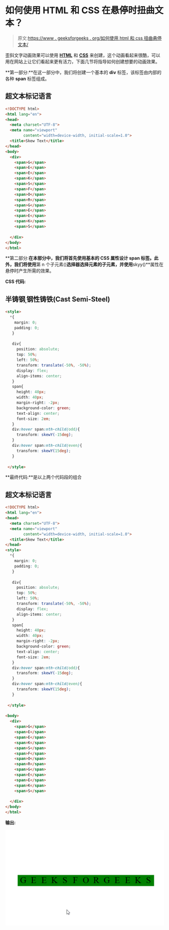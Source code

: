 # 如何使用 HTML 和 CSS 在悬停时扭曲文本？

> 原文:[https://www . geeksforgeeks . org/如何使用 html 和 css 扭曲悬停文本/](https://www.geeksforgeeks.org/how-to-skew-text-on-hover-using-html-and-css/)

歪斜文字动画效果可以使用 **[HTML](https://www.geeksforgeeks.org/html-tutorials/)** 和 **[CSS](https://www.geeksforgeeks.org/css-tutorials/)** 来创建，这个动画看起来很酷，可以用在网站上让它们看起来更有活力，下面几节将指导如何创建想要的动画效果。

**第一部分:**在这一部分中，我们将创建一个基本的 **div** 标签，该标签由内部的各种 **span** 标签组成。

## 超文本标记语言

```html
<!DOCTYPE html>
<html lang="en">
<head>
  <meta charset="UTF-8">
  <meta name="viewport" 
        content="width=device-width, initial-scale=1.0">
  <title>Skew Text</title>
</head>
<body>
  <div>
    <span>G</span>
    <span>E</span>
    <span>E</span>
    <span>K</span>
    <span>S</span>
    <span>F</span>
    <span>O</span>
    <span>R</span>
    <span>G</span>
    <span>E</span>
    <span>E</span>
    <span>K</span>
    <span>S</span>

  </div>
</body>
</html>
```

**第二部分:**在本部分中，我们将首先使用基本的 CSS 属性设计 **span** 标签。此外，我们将使用**第 n 个子元素()**选择器选择元素的子元素，并使用**skyy()**属性在悬停时产生所需的效果。

**CSS 代码:**

## 半铸钢ˌ钢性铸铁(Cast Semi-Steel)

```html
<style>
  *{
    margin: 0;
    padding: 0;
   }

   div{
     position: absolute;
     top: 50%;
     left: 50%;
     transform: translate(-50%, -50%);
     display: flex;
     align-items: center;
   }
   span{
     height: 40px;
     width: 40px;
     margin-right: -2px;
     background-color: green;
     text-align: center;
     font-size: 2em;
   }
   div:hover span:nth-child(odd){
     transform: skewY(-15deg);
   }
   div:hover span:nth-child(even){
     transform: skewY(15deg);
   }  

 </style>
```

**最终代码:**是以上两个代码段的组合

## 超文本标记语言

```html
<!DOCTYPE html>
<html lang="en">
<head>
  <meta charset="UTF-8">
  <meta name="viewport" 
        content="width=device-width, initial-scale=1.0">
  <title>Skew Text</title>
</head>
<style>
  *{
    margin: 0;
    padding: 0;
   }

   div{
     position: absolute;
     top: 50%;
     left: 50%;
     transform: translate(-50%, -50%);
     display: flex;
     align-items: center;
   }
   span{
     height: 40px;
     width: 40px;
     margin-right: -2px;
     background-color: green;
     text-align: center;
     font-size: 2em;
   }
   div:hover span:nth-child(odd){
     transform: skewY(-15deg);
   }
   div:hover span:nth-child(even){
     transform: skewY(15deg);
   }  

 </style>

<body>
  <div>
    <span>G</span>
    <span>E</span>
    <span>E</span>
    <span>K</span>
    <span>S</span>
    <span>F</span>
    <span>O</span>
    <span>R</span>
    <span>G</span>
    <span>E</span>
    <span>E</span>
    <span>K</span>
    <span>S</span>

  </div>
</body>
</html>
```

**输出:**

![](img/b8f3ffb49a866958b719e33d516861c5.png)
